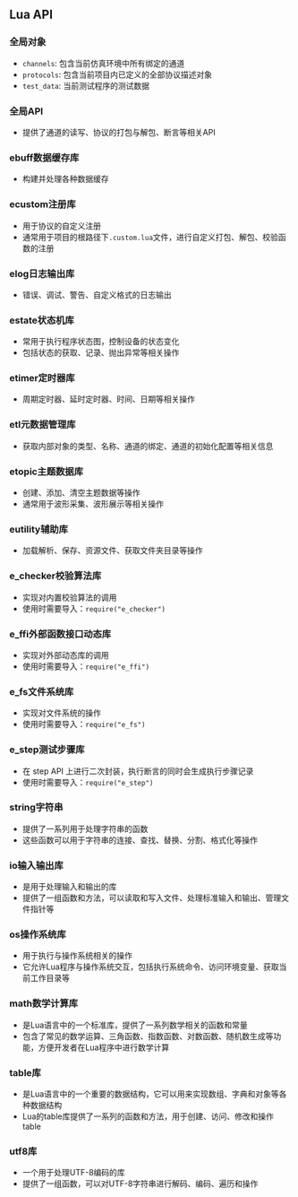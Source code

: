 ## Lua API

### 全局对象

- `channels`: 包含当前仿真环境中所有绑定的通道
- `protocols`: 包含当前项目内已定义的全部协议描述对象
- `test_data`: 当前测试程序的测试数据

### 全局API

- 提供了通道的读写、协议的打包与解包、断言等相关API

### ebuff数据缓存库

- 构建并处理各种数据缓存

### ecustom注册库

- 用于协议的自定义注册
- 通常用于项目的根路径下`.custom.lua`文件，进行自定义打包、解包、校验函数的注册

### elog日志输出库

- 错误、调试、警告、自定义格式的日志输出

### estate状态机库

- 常用于执行程序状态图，控制设备的状态变化
- 包括状态的获取、记录、抛出异常等相关操作

### etimer定时器库

- 周期定时器、延时定时器、时间、日期等相关操作

### etl元数据管理库

- 获取内部对象的类型、名称、通道的绑定、通道的初始化配置等相关信息

### etopic主题数据库

- 创建、添加、清空主题数据等操作
- 通常用于波形采集、波形展示等相关操作

### eutility辅助库

- 加载解析、保存、资源文件、获取文件夹目录等操作

### e_checker校验算法库

- 实现对内置校验算法的调用
- 使用时需要导入：`require("e_checker")`

### e_ffi外部函数接口动态库

- 实现对外部动态库的调用
- 使用时需要导入：`require("e_ffi")`

### e_fs文件系统库

- 实现对文件系统的操作
- 使用时需要导入：`require("e_fs")`

### e_step测试步骤库

- 在 step API 上进行二次封装，执行断言的同时会生成执行步骤记录
- 使用时需要导入：`require("e_step")`

### string字符串

- 提供了一系列用于处理字符串的函数
- 这些函数可以用于字符串的连接、查找、替换、分割、格式化等操作

### io输入输出库

- 是用于处理输入和输出的库
- 提供了一组函数和方法，可以读取和写入文件、处理标准输入和输出、管理文件指针等

### os操作系统库

- 用于执行与操作系统相关的操作
- 它允许Lua程序与操作系统交互，包括执行系统命令、访问环境变量、获取当前工作目录等

### math数学计算库

- 是Lua语言中的一个标准库，提供了一系列数学相关的函数和常量
- 包含了常见的数学运算、三角函数、指数函数、对数函数、随机数生成等功能，方便开发者在Lua程序中进行数学计算

### table库

- 是Lua语言中的一个重要的数据结构，它可以用来实现数组、字典和对象等各种数据结构
- Lua的table库提供了一系列的函数和方法，用于创建、访问、修改和操作table

### utf8库

- 一个用于处理UTF-8编码的库
- 提供了一组函数，可以对UTF-8字符串进行解码、编码、遍历和操作